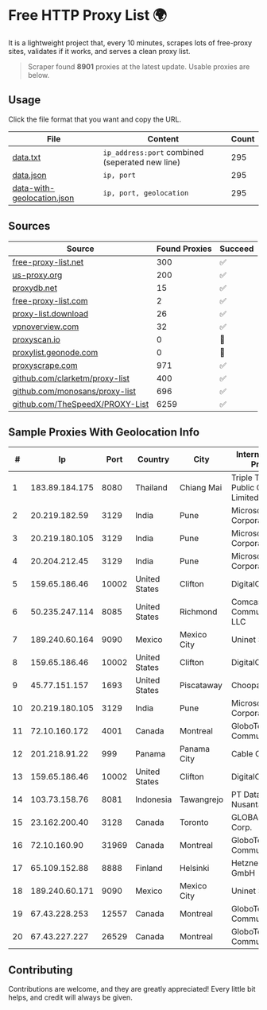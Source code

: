 
# Free HTTP Proxy List 🌍

It is a lightweight project that, every 10 minutes, scrapes lots of free-proxy sites, validates if it works, and serves a clean proxy list.


> Scraper found **8901** proxies at the latest update. Usable proxies are below.

## Usage

Click the file format that you want and copy the URL.


|File|Content|Count|
|----|-------|-----|
|[data.txt](https://raw.githubusercontent.com/themiralay/Proxy-List-World/master/data.txt)|`ip_address:port` combined (seperated new line)|295|
|[data.json](https://raw.githubusercontent.com/themiralay/Proxy-List-World/master/data.json)|`ip, port`|295|
|[data-with-geolocation.json](https://raw.githubusercontent.com/themiralay/Proxy-List-World/master/data-with-geolocation.json)|`ip, port, geolocation`|295|

## Sources

|Source|Found Proxies|Succeed|
|------|-------------|-------|
|[free-proxy-list.net](https://free-proxy-list.net)|300|✅|
|[us-proxy.org](https://www.us-proxy.org)|200|✅|
|[proxydb.net](http://proxydb.net)|15|✅|
|[free-proxy-list.com](https://free-proxy-list.com/?page=&port=&type%5B%5D=http&type%5B%5D=https&up_time=0&search=Search)|2|✅|
|[proxy-list.download](https://www.proxy-list.download/HTTP)|26|✅|
|[vpnoverview.com](https://vpnoverview.com/privacy/anonymous-browsing/free-proxy-servers)|32|✅|
|[proxyscan.io](https://www.proxyscan.io)|0|🚫|
|[proxylist.geonode.com](https://proxylist.geonode.com/api/proxy-list?limit=300&page=1&sort_by=lastChecked&sort_type=desc&protocols=http,https)|0|🚫|
|[proxyscrape.com](https://api.proxyscrape.com/v2/?request=displayproxies&protocol=http&timeout=10000&country=all&ssl=all&anonymity=all)|971|✅|
|[github.com/clarketm/proxy-list](https://raw.githubusercontent.com/clarketm/proxy-list/master/proxy-list-raw.txt)|400|✅|
|[github.com/monosans/proxy-list](https://raw.githubusercontent.com/monosans/proxy-list/main/proxies/http.txt)|696|✅|
|[github.com/TheSpeedX/PROXY-List](https://raw.githubusercontent.com/TheSpeedX/PROXY-List/master/http.txt)|6259|✅|


## Sample Proxies With Geolocation Info

|#|Ip|Port|Country|City|Internet Service Provider|
|-|--|----|-------|----|-------------------------|
|1|183.89.184.175|8080|Thailand|Chiang Mai|Triple T Broadband Public Company Limited|
|2|20.219.182.59|3129|India|Pune|Microsoft Corporation|
|3|20.219.180.105|3129|India|Pune|Microsoft Corporation|
|4|20.204.212.45|3129|India|Pune|Microsoft Corporation|
|5|159.65.186.46|10002|United States|Clifton|DigitalOcean, LLC|
|6|50.235.247.114|8085|United States|Richmond|Comcast Cable Communications, LLC|
|7|189.240.60.164|9090|Mexico|Mexico City|Uninet S.A. de C.V.|
|8|159.65.186.46|10002|United States|Clifton|DigitalOcean, LLC|
|9|45.77.151.157|1693|United States|Piscataway|Choopa|
|10|20.219.180.105|3129|India|Pune|Microsoft Corporation|
|11|72.10.160.172|4001|Canada|Montreal|GloboTech Communications|
|12|201.218.91.22|999|Panama|Panama City|Cable Onda|
|13|159.65.186.46|10002|United States|Clifton|DigitalOcean, LLC|
|14|103.73.158.76|8081|Indonesia|Tawangrejo|PT Data Buana Nusantara|
|15|23.162.200.40|3128|Canada|Toronto|GLOBALTELEHOST Corp.|
|16|72.10.160.90|31969|Canada|Montreal|GloboTech Communications|
|17|65.109.152.88|8888|Finland|Helsinki|Hetzner Online GmbH|
|18|189.240.60.171|9090|Mexico|Mexico City|Uninet S.A. de C.V.|
|19|67.43.228.253|12557|Canada|Montreal|GloboTech Communications|
|20|67.43.227.227|26529|Canada|Montreal|GloboTech Communications|



## Contributing

Contributions are welcome, and they are greatly appreciated! Every
little bit helps, and credit will always be given.

